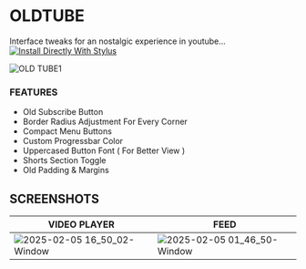 # OLDTUBE
Interface tweaks for an nostalgic experience in youtube... [![Install Directly With Stylus](https://img.shields.io/badge/Install%20directly%20with-Stylus-238b8b.svg)](https://raw.githubusercontent.com/aKqir24/OldTube-Tweaks/master/OldTube_Tweaks.user.css)

![OLD TUBE1](https://github.com/user-attachments/assets/0899b0cf-368c-4b7b-91c1-0a8e58d530f1)

### __**FEATURES**__
   - Old Subscribe Button
   - Border Radius Adjustment For Every Corner
   - Compact Menu Buttons
   - Custom Progressbar Color
   - Uppercased Button Font ( For Better View )
   - Shorts Section Toggle
   - Old Padding & Margins

## SCREENSHOTS
| **VIDEO PLAYER**                                                                                               | **FEED**                                                                                                       |
|----------------------------------------------------------------------------------------------------------------|----------------------------------------------------------------------------------------------------------------|
| ![2025-02-05 16_50_02-Window](https://github.com/user-attachments/assets/5dd1c26c-7188-40b4-b431-f7eda81b84b8) | ![2025-02-05 01_46_50-Window](https://github.com/user-attachments/assets/40315ed6-424c-4ffd-b73a-be0ebbdad87b) |

